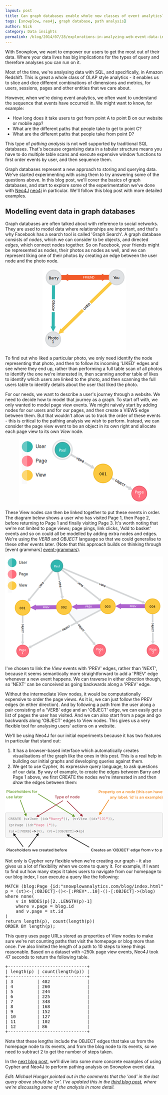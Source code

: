 ```yaml
---
layout: post
title: Can graph databases enable whole new classes of event analytics?
tags: [snowplow, neo4j, graph database, path analysis]
author: Nick
category: Data insights
permalink: /blog/2014/07/28/explorations-in-analyzing-web-event-data-in-graph-databases/
---
```


With Snowplow, we want to empower our users to get the most out of their data. Where your data lives has big implications for the types of query and therefore analyses you can run on it.

Most of the time, we're analysing data with SQL, and specifically, in Amazon Redshift. This is great a whole class of OLAP style analytics - it enables us to slice and dice different combinations of dimensions and metrics, for users, sessions, pages and other entities that we care about.

However, when we're doing event analytics, we often want to understand the sequence that events have occurred in. We might want to know, for example:

* How long does it take users to get from point A to point B on our website or mobile app?
* What are the different paths that people take to get to point C?
* What are the different paths that people take from point D?

This type of *pathing analysis* is not well supported by traditional SQL databases. That's because organising data in a tabular structure means you have to do multiple table scans and execute expensive window functions to first order events by user, and then sequence them.

Graph databases represent a new approach to storing and querying data. We've started experimenting with using them to try answering some of the questions above. In this blog post, we'll cover the basics of graph databases, and start to explore some of the experimentation we've done with [Neo4J] [neo4j] in particular. We'll follow this blog post with more detailed examples.

<!--more-->

## Modelling event data in graph databases

Graph databases are often talked about with reference to social networks. They are used to model data where relationships are important, and that's why Facebook has a search tool is called 'Graph Search'. A graph database consists of *nodes*, which we can consider to be objects, and directed *edges*, which connect nodes together. So on Facebook, your friends might be represented as nodes, their photos as nodes as well, and we can represent liking one of their photos by creating an edge between the user node and the photo node.

<p style="text-align:center"><img src="/assets/img/blog/2014/07/Neo4j-fb-example.png"></p>

To find out who liked a particular photo, we only need identify the node representing that photo, and then to follow its incoming 'LIKED' edges and see where they end up, rather than performing a full table scan of all photos to identify the one we're interested in, then scanning another table of likes to identify which users are linked to the photo, and then scanning the full users table to identify details about the user that liked the photo.

For our needs, we want to describe a user's journey through a website. We need to decide how to model that journey as a graph. To start off with, we only wanted to model page view events. We might naively start by adding nodes for our users and for our pages, and then create a VIEWS edge between them. But that wouldn't allow us to track the order of these events - this is critical to the pathing analysis we wish to perform. Instead, we can consider the page view event to be an object in its own right and allocate each page view to its own *View* node.

<p style="text-align:center"><img src="/assets/img/blog/2014/07/Neo4j-basic-structure.png"></p>

These View nodes can then be linked together to put these events in order. The diagram below shows a user who has visited Page 1, then Page 2, before returning to Page 1 and finally visiting Page 3. It's worth noting that we're not limited to page views; page pings, link clicks, 'Add to basket' events and so on could all be modelled by adding extra nodes and edges. We're using the *VERB* and *OBJECT* language so that we could generalise to these other events later. (Note that this approach builds on thinking through [event grammars] [event-grammars]).

<p style="text-align:center"><img src="/assets/img/blog/2014/07/Neo4j-prev-relationships.png"></p>

I've chosen to link the *View* events with 'PREV' edges, rather than 'NEXT', because it seems semantically more straightforward to add a 'PREV' edge whenever a new event happens. We can traverse in either direction though, so 'NEXT' can be conceived as going backwards along a 'PREV' edge.

Without the intermediate *View* nodes, it would be computationally expensive to order the page views. As it is, we can just follow the PREV edges (in either direction). And by following a path from the user along a pair consisting of a 'VERB' edge and an 'OBJECT' edge, we can easily get a list of pages the user has visited. And we can also start from a page and go backwards along 'OBJECT' edges to View nodes. This gives us a very flexible tool for analysing users' actions on a website.

We'll be using Neo4J for our initial experiments because it has two features in particular that stand out:

1. It has a browser-based interface which automatically creates visualisations of the graph like the ones in this post. This is a real help in building our initial graphs and developing queries against them.
2. We get to use Cypher, its expressive query language, to ask questions of our data. By way of example, to create the edges between Barry and Page 1 above, we first CREATE the nodes we're interested in and then *draw* the edges between them:

<p style="text-align:center"><img src="/assets/img/blog/2014/07/Neo4j-code-snippet.PNG"></p>

Not only is Cypher very flexible when we're creating our graph - it also gives us a lot of flexibility when we come to query it. For example, if I want to find out how many steps it takes users to navigate from our homepage to our blog index, I can execute a query like the following:

<pre>
MATCH (blog:Page {id:"snowplowanalytics.com/blog/index.html"}),(st:Page {id:"snowplowanalytics.com/"}),
p = (st)<-[:OBJECT]-()<-[:PREV*..10]-()-[:OBJECT]->(blog)
where none(
	v in NODES(p)[2..LENGTH(p)-1]
	where v.page = blog.id
	and v.page = st.id
)
return length(p), count(length(p))
ORDER BY length(p);
</pre>

This query uses page URLs stored as properties of View nodes to make sure we're not counting paths that visit the homepage or blog more than once. I've also limited the length of a path to 10 steps to keep things reasonable. Based on a dataset with ~250k page view events, Neo4J took 47 seconds to return the following table.

<pre>
+------------------------------+
| length(p) | count(length(p)) |
+------------------------------+
| 3         | 482              |
| 4         | 260              |
| 5         | 244              |
| 6         | 225              |
| 7         | 348              |
| 8         | 168              |
| 9         | 152              |
| 10        | 127              |
| 11        | 102              |
| 12        | 86               |
+------------------------------+
</pre>

Note that these lengths include the OBJECT edges that take us from the homepage node to its events, and from the blog node to its events, so we need to subtract 2 to get the number of steps taken.

In the [next blog post](/blog/2014/07/30/loading-snowplow-web-event-data-into-graph-databases-for-pathing-analysis/), we'll dive into some more concrete examples of using Cypher and Neo4J to perform pathing analysis on Snowplow event data.

*Edit: Michael Hunger pointed out in the comments that the 'and' in the last query above should be 'or'. I've updated this in the [third blog post](/blog/2014/07/31/using-graph-databases-to-perform-pathing-analysis-initial-experimentation-with-neo4j/), where we're discussing some of the analysis in more detail.*

[image1]: /assets/img/blog/2014/07/Neo4j-fb-example.png
[image2]: /assets/img/blog/2014/07/Neo4j-basic-structure.png
[image3]: /assets/img/blog/2014/07/Neo4j-prev-relationships.png
[image4]: /assets/img/blog/2014/07/Neo4j-code-snippet.PNG
[event-grammars]: /blog/2013/08/12/towards-universal-event-analytics-building-an-event-grammar/
[neo4j]: http://www.neo4j.org/
